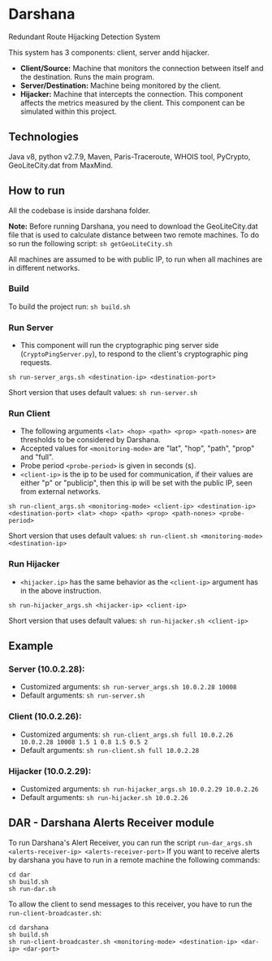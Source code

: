 # Darshana

Redundant Route Hijacking Detection System

This system has 3 components: client, server andd hijacker.
- **Client/Source:** Machine that monitors the connection between itself and the destination. Runs the main program.
- **Server/Destination:** Machine being monitored by the client.
- **Hijacker:** Machine that intercepts the connection. This component affects the metrics measured by the client. This component can be simulated within this project.

## Technologies

Java v8, python v2.7.9, Maven, Paris-Traceroute, WHOIS tool, PyCrypto, GeoLiteCity.dat from MaxMind.

## How to run

All the codebase is inside darshana folder.

**Note:** Before running Darshana, you need to download the GeoLiteCity.dat file that is used to calculate distance between two remote machines.
To do so run the following script: `sh getGeoLiteCity.sh`

All machines are assumed to be with public IP, to run when all machines are in different networks.

### Build

To build the project run: `sh build.sh`

### Run Server

- This component will run the cryptographic ping server side (`CryptoPingServer.py`), to respond to the client's cryptographic ping requests.

```
sh run-server_args.sh <destination-ip> <destination-port>
```
Short version that uses default values: `sh run-server.sh`

### Run Client

- The following arguments `<lat> <hop> <path> <prop> <path-nones>` are thresholds to be considered by Darshana.
- Accepted values for `<monitoring-mode>` are "lat", "hop", "path", "prop" and "full".
- Probe period `<probe-period>` is given in seconds (s).
- `<client-ip>` is the ip to be used for communication, if their values are either "p" or "publicip", then this ip will be set with the public IP, seen from external networks.

```
sh run-client_args.sh <monitoring-mode> <client-ip> <destination-ip> <destination-port> <lat> <hop> <path> <prop> <path-nones> <probe-period>
```
Short version that uses default values: `sh run-client.sh <monitoring-mode> <destination-ip>`

### Run Hijacker

- `<hijacker.ip>` has the same behavior as the `<client-ip>` argument has in the above instruction.

```
sh run-hijacker_args.sh <hijacker-ip> <client-ip>
```
Short version that uses default values: `sh run-hijacker.sh <client-ip>`

## Example

### Server (10.0.2.28): 
- Customized arguments: `sh run-server_args.sh 10.0.2.28 10008`
- Default arguments: `sh run-server.sh`

### Client (10.0.2.26):
- Customized arguments: `sh run-client_args.sh full 10.0.2.26 10.0.2.28 10008 1.5 1 0.8 1.5 0.5 2`
- Default arguments: `sh run-client.sh full 10.0.2.28`

### Hijacker (10.0.2.29):
- Customized arguments: `sh run-hijacker_args.sh 10.0.2.29 10.0.2.26`
- Default arguments: `sh run-hijacker.sh 10.0.2.26`

## DAR - Darshana Alerts Receiver module

To run Darshana's Alert Receiver, you can run the script `run-dar_args.sh <alerts-receiver-ip> <alerts-receiver-port>`
If you want to receive alerts by darshana you have to run in a remote machine the following commands:

```
cd dar
sh build.sh
sh run-dar.sh
```

To allow the client to send messages to this receiver, you have to run the `run-client-broadcaster.sh`:
```
cd darshana
sh build.sh
sh run-client-broadcaster.sh <monitoring-mode> <destination-ip> <dar-ip> <dar-port>
```
